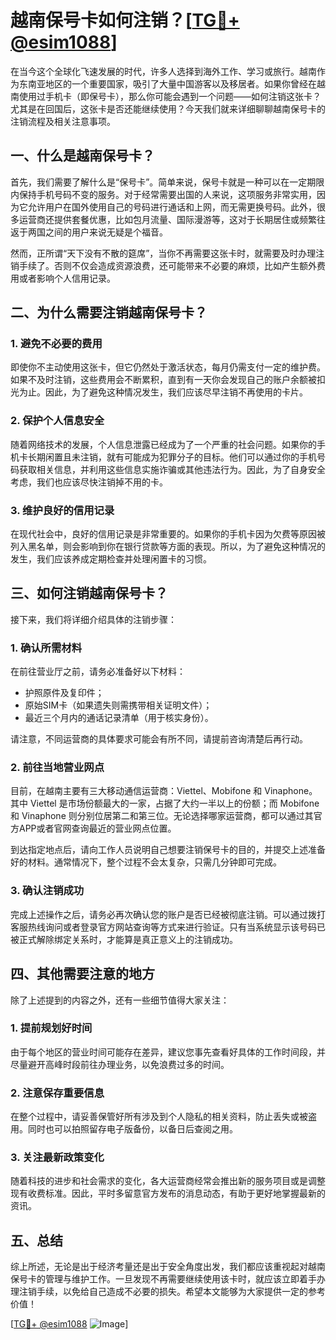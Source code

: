 # 越南保号卡如何注销？[[TG💪+ @esim1088](https://t.me/s/esim1088)]

在当今这个全球化飞速发展的时代，许多人选择到海外工作、学习或旅行。越南作为东南亚地区的一个重要国家，吸引了大量中国游客以及移居者。如果你曾经在越南使用过手机卡（即保号卡），那么你可能会遇到一个问题——如何注销这张卡？尤其是在回国后，这张卡是否还能继续使用？今天我们就来详细聊聊越南保号卡的注销流程及相关注意事项。

## 一、什么是越南保号卡？

首先，我们需要了解什么是“保号卡”。简单来说，保号卡就是一种可以在一定期限内保持手机号码不变的服务。对于经常需要出国的人来说，这项服务非常实用，因为它允许用户在国外使用自己的号码进行通话和上网，而无需更换号码。此外，很多运营商还提供套餐优惠，比如包月流量、国际漫游等，这对于长期居住或频繁往返于两国之间的用户来说无疑是个福音。

然而，正所谓“天下没有不散的筵席”，当你不再需要这张卡时，就需要及时办理注销手续了。否则不仅会造成资源浪费，还可能带来不必要的麻烦，比如产生额外费用或者影响个人信用记录。

## 二、为什么需要注销越南保号卡？

### 1. 避免不必要的费用

即使你不主动使用这张卡，但它仍然处于激活状态，每月仍需支付一定的维护费。如果不及时注销，这些费用会不断累积，直到有一天你会发现自己的账户余额被扣光为止。因此，为了避免这种情况发生，我们应该尽早注销不再使用的卡片。

### 2. 保护个人信息安全

随着网络技术的发展，个人信息泄露已经成为了一个严重的社会问题。如果你的手机卡长期闲置且未注销，就有可能成为犯罪分子的目标。他们可以通过你的手机号码获取相关信息，并利用这些信息实施诈骗或其他违法行为。因此，为了自身安全考虑，我们也应该尽快注销掉不用的卡。

### 3. 维护良好的信用记录

在现代社会中，良好的信用记录是非常重要的。如果你的手机卡因为欠费等原因被列入黑名单，则会影响到你在银行贷款等方面的表现。所以，为了避免这种情况的发生，我们应该养成定期检查并处理闲置卡的习惯。

## 三、如何注销越南保号卡？

接下来，我们将详细介绍具体的注销步骤：

### 1. 确认所需材料

在前往营业厅之前，请务必准备好以下材料：
- 护照原件及复印件；
- 原始SIM卡（如果遗失则需携带相关证明文件）；
- 最近三个月内的通话记录清单（用于核实身份）。

请注意，不同运营商的具体要求可能会有所不同，请提前咨询清楚后再行动。

### 2. 前往当地营业网点

目前，在越南主要有三大移动通信运营商：Viettel、Mobifone 和 Vinaphone。其中 Viettel 是市场份额最大的一家，占据了大约一半以上的份额；而 Mobifone 和 Vinaphone 则分别位居第二和第三位。无论选择哪家运营商，都可以通过其官方APP或者官网查询最近的营业网点位置。

到达指定地点后，请向工作人员说明自己想要注销保号卡的目的，并提交上述准备好的材料。通常情况下，整个过程不会太复杂，只需几分钟即可完成。

### 3. 确认注销成功

完成上述操作之后，请务必再次确认您的账户是否已经被彻底注销。可以通过拨打客服热线询问或者登录官方网站查询等方式来进行验证。只有当系统显示该号码已被正式解除绑定关系时，才能算是真正意义上的注销成功。

## 四、其他需要注意的地方

除了上述提到的内容之外，还有一些细节值得大家关注：

### 1. 提前规划好时间

由于每个地区的营业时间可能存在差异，建议您事先查看好具体的工作时间段，并尽量避开高峰时段前往办理业务，以免浪费过多的时间。

### 2. 注意保存重要信息

在整个过程中，请妥善保管好所有涉及到个人隐私的相关资料，防止丢失或被盗用。同时也可以拍照留存电子版备份，以备日后查阅之用。

### 3. 关注最新政策变化

随着科技的进步和社会需求的变化，各大运营商经常会推出新的服务项目或是调整现有收费标准。因此，平时多留意官方发布的消息动态，有助于更好地掌握最新的资讯。

## 五、总结

综上所述，无论是出于经济考量还是出于安全角度出发，我们都应该重视起对越南保号卡的管理与维护工作。一旦发现不再需要继续使用该卡时，就应该立即着手办理注销手续，以免给自己造成不必要的损失。希望本文能够为大家提供一定的参考价值！

[[TG💪+ @esim1088](https://t.me/s/esim1088) ![Image](https://i.postimg.cc/4NQfJmqS/Snipaste-2025-05-13-00-14-12.png)]